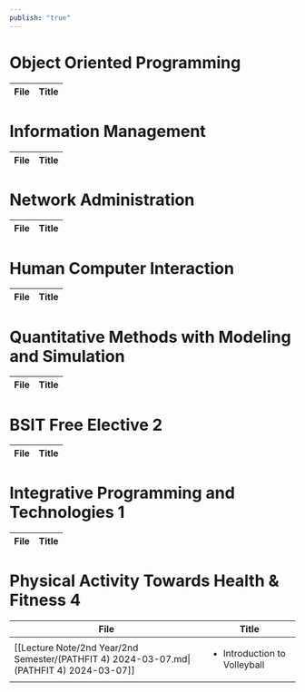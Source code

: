 ```yaml
---
publish: "true"
---
```

# Object Oriented Programming

| File | Title |
| ---- | ----- |


# Information Management

| File | Title |
| ---- | ----- |


# Network Administration

| File | Title |
| ---- | ----- |


# Human Computer Interaction

| File | Title |
| ---- | ----- |


# Quantitative Methods with Modeling and Simulation

| File | Title |
| ---- | ----- |


# BSIT Free Elective 2

| File | Title |
| ---- | ----- |


# Integrative Programming and Technologies 1

| File | Title |
| ---- | ----- |


# Physical Activity Towards Health & Fitness 4

| File                                                                                     | Title                                        |
| ---------------------------------------------------------------------------------------- | -------------------------------------------- |
| [[Lecture Note/2nd Year/2nd Semester/(PATHFIT 4) 2024-03-07.md\|(PATHFIT 4) 2024-03-07]] | <ul><li>Introduction to Volleyball</li></ul> |

